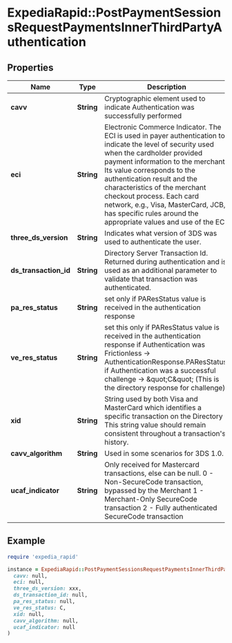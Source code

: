 # ExpediaRapid::PostPaymentSessionsRequestPaymentsInnerThirdPartyAuthentication

## Properties

| Name | Type | Description | Notes |
| ---- | ---- | ----------- | ----- |
| **cavv** | **String** | Cryptographic element used to indicate Authentication was successfully performed  |  |
| **eci** | **String** | Electronic Commerce Indicator. The ECI is used in payer authentication to indicate the level of security used when the cardholder provided payment information to the merchant. Its value corresponds to the authentication result and the characteristics of the merchant checkout process. Each card network, e.g., Visa, MasterCard, JCB, has specific rules around the appropriate values and use of the ECI.  |  |
| **three_ds_version** | **String** | Indicates what version of 3DS was used to authenticate the user.  |  |
| **ds_transaction_id** | **String** | Directory Server Transaction Id. Returned during authentication and is used as an additional parameter to validate that transaction was authenticated.  |  |
| **pa_res_status** | **String** | set only if PAResStatus value is received in the authentication response  | [optional] |
| **ve_res_status** | **String** | set this only if PAResStatus value is received in the authentication response if Authentication was Frictionless → AuthenticationResponse.PAResStatus, if Authentication was a successful challenge → \&quot;C\&quot; (This is the directory response for challenge)  | [optional] |
| **xid** | **String** | String used by both Visa and MasterCard which identifies a specific transaction on the Directory This string value should remain consistent throughout a transaction&#39;s history.  | [optional] |
| **cavv_algorithm** | **String** | Used in some scenarios for 3DS 1.0.  | [optional] |
| **ucaf_indicator** | **String** | Only received for Mastercard transactions, else can be null. 0 - Non-SecureCode transaction, bypassed by the Merchant 1 - Merchant-Only SecureCode transaction 2 - Fully authenticated SecureCode transaction  | [optional] |

## Example

```ruby
require 'expedia_rapid'

instance = ExpediaRapid::PostPaymentSessionsRequestPaymentsInnerThirdPartyAuthentication.new(
  cavv: null,
  eci: null,
  three_ds_version: xxx,
  ds_transaction_id: null,
  pa_res_status: null,
  ve_res_status: C,
  xid: null,
  cavv_algorithm: null,
  ucaf_indicator: null
)
```

